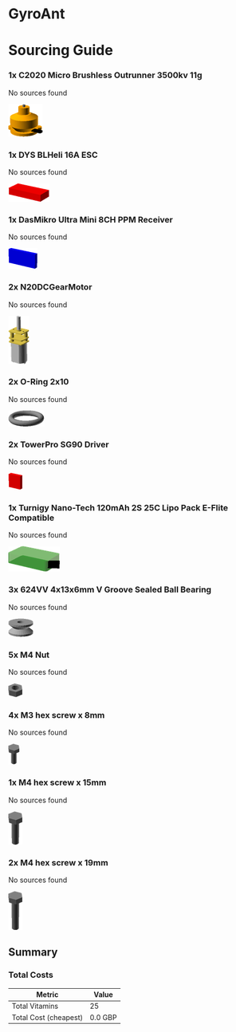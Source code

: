 # GyroAnt
# Sourcing Guide

### 1x C2020 Micro Brushless Outrunner 3500kv 11g

No sources found

![](../vitamins/images/C2020MicroBrushlessOutrunner3500kv11g_view.png) 



### 1x DYS BLHeli 16A ESC

No sources found

![](../vitamins/images/DYSBLHeli16AESC_view.png) 



### 1x DasMikro Ultra Mini 8CH PPM Receiver

No sources found

![](../vitamins/images/DasMikroUltraMini8CHPPMReceiver_view.png) 



### 2x N20DCGearMotor

No sources found

![](../vitamins/images/N20DCGearMotor_view.png) 



### 2x O-Ring 2x10

No sources found

![](../vitamins/images/ORing2x10_view.png) 



### 2x TowerPro SG90 Driver

No sources found

![](../vitamins/images/TowerProSG90Driver_view.png) 



### 1x Turnigy Nano-Tech 120mAh 2S 25C Lipo Pack E-Flite Compatible

No sources found

![](../vitamins/images/TurnigyNanoTech120mAh2S25CLipoPackEFliteCompatible_view.png) 



### 3x 624VV 4x13x6mm V Groove Sealed Ball Bearing

No sources found

![](../vitamins/images/624VV4x13x6mmVGrooveSealedBallBearing_view.png) 



### 5x M4 Nut

No sources found

![](../vitamins/images/M4Nut_view.png) 



### 4x M3 hex screw x 8mm

No sources found

![](../vitamins/images/M3hexscrewx8mm_view.png) 



### 1x M4 hex screw x 15mm

No sources found

![](../vitamins/images/M4hexscrewx15mm_view.png) 



### 2x M4 hex screw x 19mm

No sources found

![](../vitamins/images/M4hexscrewx19mm_view.png) 






## Summary

### Total Costs

Metric | Value 
--- | --- 
Total Vitamins | 25
Total Cost (cheapest) | 0.0 GBP


